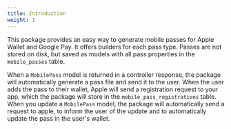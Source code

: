 ```yaml
---
title: Introduction
weight: 1
---
```


This package provides an easy way to generate mobile passes for Apple Wallet and Google Pay. It offers builders for each pass type. Passes are not stored on disk, but saved as models with all pass properties in the `mobile_passes` table.

When a `MobilePass` model is returned in a controller response, the package will automatically generate a pass file and send it to the user. When the user adds the pass to their wallet, Apple will send a registration request to your app, which the package will store in the `mobile_pass_registrations` table. When you update a `MobilePass` model, the package will automatically send a request to apple, to inform the user of the update and to automatically update the pass in the user's wallet.

